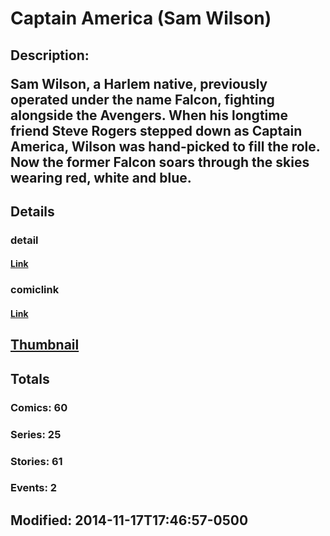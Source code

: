 # Captain America (Sam Wilson)
## Description: <p class="Body">Sam Wilson, a Harlem native, previously operated under the name Falcon, fighting alongside the Avengers. When his longtime friend Steve Rogers stepped down as Captain America, Wilson was hand-picked to fill the role. Now the former Falcon soars through the skies wearing red, white and blue.</p>
## Details
### detail
#### [Link](http://marvel.com/comics/characters/1017575/captain_america_sam_wilson?utm_campaign=apiRef&utm_source=225578a89fc76f3d20fbffda5d17a88d)
### comiclink
#### [Link](http://marvel.com/comics/characters/1017575/captain_america_sam_wilson?utm_campaign=apiRef&utm_source=225578a89fc76f3d20fbffda5d17a88d)
## [Thumbnail](http://i.annihil.us/u/prod/marvel/i/mg/c/80/545a84a75ddaf.jpg)
## Totals
### Comics: 60
### Series: 25
### Stories: 61
### Events: 2
## Modified: 2014-11-17T17:46:57-0500